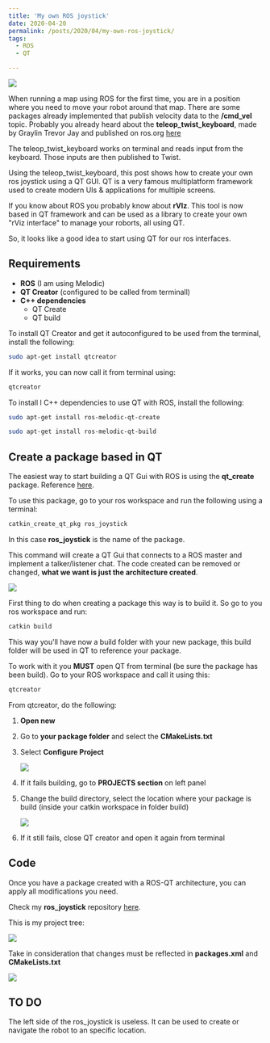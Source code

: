 ```yaml
---
title: 'My own ROS joystick'
date: 2020-04-20
permalink: /posts/2020/04/my-own-ros-joystick/
tags:
  - ROS
  - QT

---
```




![](/iggyrrieta.github.io/images/ros-joystick/rosjoystick1.png)

When running a map using ROS for the first time, you are in a position where you need to move your robot around that map. There are some packages already implemented that publish velocity data to the **/cmd_vel** topic. Probably you already heard about the **teleop_twist_keyboard**, made by Graylin Trevor Jay and published on ros.org [here](https://wiki.ros.org/teleop_twist_keyboard)

The teleop_twist_keyboard works on terminal and reads input from the keyboard. Those inputs are then published to Twist. 

Using the teleop_twist_keyboard, this post shows how to create your own ros joystick using a QT GUI. QT is a very famous multiplatform framework used to create modern UIs & applications for multiple screens. 

If you know about ROS you probably know about **rVIz**. This tool is now based in QT framework and can be used as a library to create your own "rViz interface" to manage your roborts, all using QT. 

So, it looks like a good idea to start using QT for our ros interfaces.



## Requirements



- **ROS** (I am using Melodic)
- **QT Creator** (configured to be called from terminall)
- **C++ dependencies**
  - QT Create
  - QT build



To install QT Creator and get it autoconfigured to be used from the terminal, install the following:

```bash
sudo apt-get install qtcreator
```

If it works, you can now call it from terminal using:

```bash
qtcreator
```



To install l C++ dependencies to use QT with ROS, install the following:

```bash
sudo apt-get install ros-melodic-qt-create 
```

```bash
sudo apt-get install ros-melodic-qt-build
```



## Create a package based in QT

The easiest way to start building a QT Gui  with ROS is using the  **qt_create** package. Reference [here](https://wiki.ros.org/qt_create).

To use this package, go to your ros workspace and run the following using a terminal:

```bash
catkin_create_qt_pkg ros_joystick
```

In this case **ros_joystick** is the name of the package. 

This command will create a QT Gui that connects to a ROS master and implement a talker/listener chat. The code created can be removed or changed, **what we want is just the architecture created**. 

![](/iggyrrieta.github.io/images/ros-joystick/qtros.png)



First thing to do when creating a package this way is to build it. So go to you ros workspace and run:

```bash
catkin build
```

This way you'll have now a build folder with your new package, this build folder will be used in QT to reference  your package.

To work with it you **MUST** open QT from terminal (be sure the package has been build). Go to your ROS workspace and call it using this:

```bash
qtcreator
```

From qtcreator, do the following:

1. **Open new**

2. Go to **your package folder** and select the **CMakeLists.txt**

3. Select **Configure Project**

   ![](/iggyrrieta.github.io/images/ros-joystick/qtbuild.png)

4. If it fails building, go to **PROJECTS section** on left panel

5. Change the build directory, select the location where your package is build (inside your catkin workspace in folder build)

   ![](/iggyrrieta.github.io/images/ros-joystick/qtbuild2.png)

6. If it still fails, close QT creator and open it again from terminal



## Code

Once you have a package created with a ROS-QT architecture, you can apply all modifications you need.

Check my **ros_joystick** repository  [here](https://github.com/iggyrrieta/ros_joystick).

This is my project tree:

![](/iggyrrieta.github.io/images/ros-joystick/projectTREE.png)

Take in consideration that changes must be reflected in **packages.xml** and **CMakeLists.txt**

![](/iggyrrieta.github.io/images/ros-joystick/ros_joystick_test.png)



## TO DO

The left side of the ros_joystick is useless. It can be used to create or navigate the robot to an specific location.
